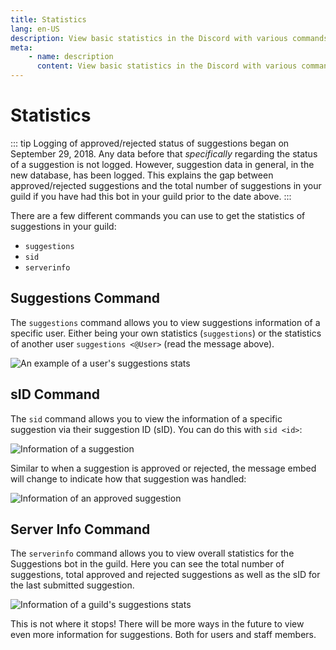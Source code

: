 ```yaml
---
title: Statistics
lang: en-US
description: View basic statistics in the Discord with various commands.
meta:
    - name: description
      content: View basic statistics in the Discord with various commands.
---
```


# Statistics

::: tip
Logging of approved/rejected status of suggestions began on September 29, 2018. Any data before that *specifically* regarding the status of a suggestion is not logged. However, suggestion data in general, in the new database, has been logged. This explains the gap between approved/rejected suggestions and the total number of suggestions in your guild if you have had this bot in your guild prior to the date above.
:::

There are a few different commands you can use to get the statistics of suggestions in your guild:

* `suggestions`
* `sid`
* `serverinfo`

## Suggestions Command

The `suggestions` command allows you to view suggestions information of a specific user. Either being your own statistics (`suggestions`) or the statistics of another user `suggestions <@User>` (read the message above).

![An example of a user's suggestions stats](/images/statistics-1.png)

## sID Command

The `sid` command allows you to view the information of a specific suggestion via their suggestion ID (sID). You can do this with `sid <id>`:

![Information of a suggestion](/images/statistics-2.png)

Similar to when a suggestion is approved or rejected, the message embed will change to indicate how that suggestion was handled:

![Information of an approved suggestion](/images/statistics-3.png)

## Server Info Command

The `serverinfo` command allows you to view overall statistics for the Suggestions bot in the guild. Here you can see the total number of suggestions, total approved and rejected suggestions as well as the sID for the last submitted suggestion.

![Information of a guild's suggestions stats](/images/statistics-4.png)

This is not where it stops! There will be more ways in the future to view even more information for suggestions. Both for users and staff members.